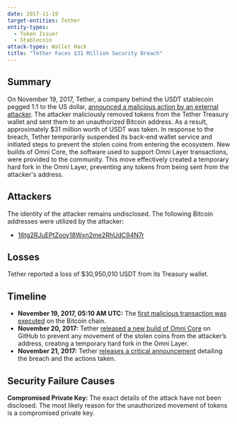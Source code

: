 ```yaml
---
date: 2017-11-19
target-entities: Tether
entity-types:
  - Token Issuer
  - Stablecoin
attack-types: Wallet Hack
title: "Tether Faces $31 Million Security Breach"
---
```


## Summary

On November 19, 2017, Tether, a company behind the USDT stablecoin pegged 1:1 to the US dollar, [announced a malicious action by an external attacker](https://www.coindesk.com/markets/2017/11/21/tether-claims-30-million-in-us-dollar-token-stolen/). The attacker maliciously removed tokens from the Tether Treasury wallet and sent them to an unauthorized Bitcoin address. As a result, approximately $31 million worth of USDT was taken. In response to the breach, Tether temporarily suspended its back-end wallet service and initiated steps to prevent the stolen coins from entering the ecosystem. New builds of Omni Core, the software used to support Omni Layer transactions, were provided to the community. This move effectively created a temporary hard fork in the Omni Layer, preventing any tokens from being sent from the attacker's address.

## Attackers

The identity of the attacker remains undisclosed. The following Bitcoin addresses were utilized by the attacker:
- [16tg2RJuEPtZooy18Wxn2me2RhUdC94N7r](https://www.blockchain.com/ru/explorer/addresses/btc/16tg2RJuEPtZooy18Wxn2me2RhUdC94N7r)

## Losses

Tether reported a loss of $30,950,010 USDT from its Treasury wallet.

## Timeline

- **November 19, 2017, 05:10 AM UTC:** The [first malicious transaction was executed](https://www.blockchain.com/explorer/transactions/btc/9e2093f9effac889cca5c232932c8eec9a8d4cf6c3ab8c0e9e9304c63565e4dd) on the Bitcoin chain.
- **November 20, 2017:** Tether [released a new build of Omni Core](https://github.com/tetherto/omnicore/releases/tag/0.2.99.s) on GitHub to prevent any movement of the stolen coins from the attacker’s address, creating a temporary hard fork in the Omni Layer. 
- **November 21, 2017:** Tether [releases a critical announcement](https://tether.to/ru/tether-critical-announcement/) detailing the breach and the actions taken.

## Security Failure Causes

**Compromised Private Key:** The exact details of the attack have not been disclosed. The most likely reason for the unauthorized movement of tokens is a compromised private key.


